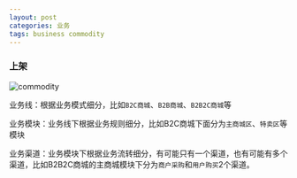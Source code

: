 ```yaml
---
layout: post
categories: 业务
tags: business commodity
---
```




### 上架

![commodity](http://www.plantuml.com/plantuml/proxy?cache=no&src=https://raw.github.com/Wang-Ray/Wang-Ray.github.io/master/assets/plantuml/commodity.md)

业务线：根据业务模式细分，比如`B2C商城`、`B2B商城`、`B2B2C商城`等

业务模块：业务线下根据业务规则细分，比如B2C商城下面分为`主商城区`、`特卖区`等模块

业务渠道：业务模块下根据业务流转细分，有可能只有一个渠道，也有可能有多个渠道，比如B2B2C商城的主商城模块下分为`商户采购`和`用户购买`2个渠道。